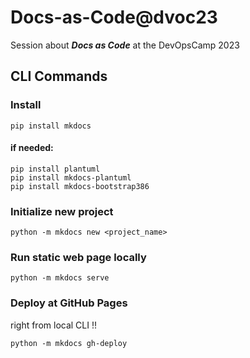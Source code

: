 # Docs-as-Code@dvoc23

Session about ***Docs as Code*** at the DevOpsCamp 2023

## CLI Commands

### Install

````
pip install mkdocs
````

#### if needed:

````
pip install plantuml
pip install mkdocs-plantuml
pip install mkdocs-bootstrap386
````

### Initialize new project

````
python -m mkdocs new <project_name>
````

### Run static web page locally

````
python -m mkdocs serve
````

### Deploy at GitHub Pages

right from local CLI !!

````
python -m mkdocs gh-deploy
````
